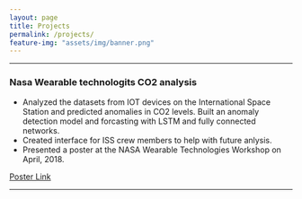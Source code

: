 ```yaml
---
layout: page
title: Projects
permalink: /projects/
feature-img: "assets/img/banner.png"
---
```




---

### Nasa Wearable technologits CO2 analysis

- Analyzed the datasets from IOT devices on the International Space Station and predicted anomalies in CO2 levels. Built an anomaly detection model and forcasting with LSTM and fully connected networks.  
- Created interface for ISS crew members to help with future anlysis.
- Presented a poster at the NASA Wearable Technologies Workshop on April, 2018. 

[Poster Link](https://drive.google.com/file/d/1lrRF9z63MbMlJMOyTDxOsCxewMSF4qC5/view)



---



